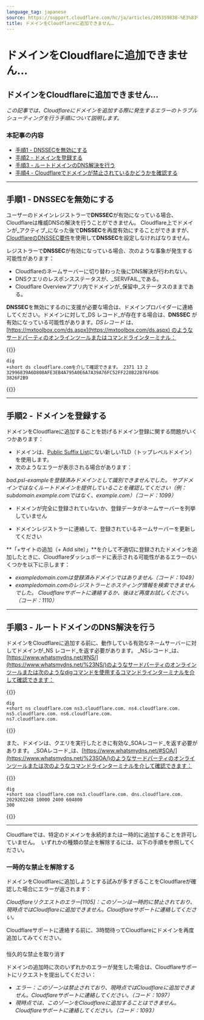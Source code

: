```yaml
---
language_tag: japanese
source: https://support.cloudflare.com/hc/ja/articles/205359838-%E3%83%89%E3%83%A1%E3%82%A4%E3%83%B3%E3%82%92Cloudflare%E3%81%AB%E8%BF%BD%E5%8A%A0%E3%81%A7%E3%81%8D%E3%81%BE%E3%81%9B%E3%82%93-
title: ドメインをCloudflareに追加できません…
---
```


# ドメインをCloudflareに追加できません…

## ドメインをCloudflareに追加できません…

_この記事では、Cloudflareにドメインを追加する際に発生するエラーのトラブルシューティングを行う手順について説明します。_

### 本記事の内容

-   [手順1 - DNSSECを無効にする](https://support.cloudflare.com/hc/ja/articles/205359838-%E3%83%89%E3%83%A1%E3%82%A4%E3%83%B3%E3%82%92Cloudflare%E3%81%AB%E8%BF%BD%E5%8A%A0%E3%81%A7%E3%81%8D%E3%81%BE%E3%81%9B%E3%82%93-#h_94453043811540417238269)
-   [手順2 - ドメインを登録する](https://support.cloudflare.com/hc/ja/articles/205359838-%E3%83%89%E3%83%A1%E3%82%A4%E3%83%B3%E3%82%92Cloudflare%E3%81%AB%E8%BF%BD%E5%8A%A0%E3%81%A7%E3%81%8D%E3%81%BE%E3%81%9B%E3%82%93-#h_25187255171540417266656)
-   [手順3 - ルートドメインのDNS解決を行う](https://support.cloudflare.com/hc/ja/articles/205359838-%E3%83%89%E3%83%A1%E3%82%A4%E3%83%B3%E3%82%92Cloudflare%E3%81%AB%E8%BF%BD%E5%8A%A0%E3%81%A7%E3%81%8D%E3%81%BE%E3%81%9B%E3%82%93-#h_703638145121540417281357)
-   [手順4 - Cloudflareでドメインが禁止されているかどうかを確認する](https://support.cloudflare.com/hc/ja/articles/205359838-%E3%83%89%E3%83%A1%E3%82%A4%E3%83%B3%E3%82%92Cloudflare%E3%81%AB%E8%BF%BD%E5%8A%A0%E3%81%A7%E3%81%8D%E3%81%BE%E3%81%9B%E3%82%93-#h_874829316161540417303369)

___

## 手順1 - DNSSECを無効にする

ユーザーのドメインレジストラーで**DNSSEC**が有効になっている場合、Cloudflareは権威DNSの解決を行うことができません。 Cloudflare上でドメインが_アクティブ_になった後で**DNSSEC**を再度有効にすることができますが、 [Cloudflareの](https://support.cloudflare.com/hc/en-us/articles/360006660072-Understanding-and-Configuring-DNSSEC-in-Cloudflare-DNS)[DNSSEC](https://support.cloudflare.com/hc/en-us/articles/360006660072-Understanding-and-Configuring-DNSSEC-in-Cloudflare-DNS)[要件](https://support.cloudflare.com/hc/en-us/articles/360006660072-Understanding-and-Configuring-DNSSEC-in-Cloudflare-DNS)を使用して**DNSSEC**を設定しなければなりません。

レジストラーで**DNSSEC**が有効になっている場合、次のような事象が発生する可能性があります：

-   Cloudflareのネームサーバーに切り替わった後にDNS解決が行われない。
-   DNSクエリのレスポンスステータスが、_SERVFAIL_である。
-   Cloudflare Overviewアプリ内でドメインが_保留中_ステータスのままである。

**DNSSEC**を無効にするのに支援が必要な場合は、ドメインプロバイダーに連絡してください。ドメインに対して_DS レコード_が存在する場合は、**DNSSEC** が有効になっている可能性があります。_DSレコード_ は、[https://mxtoolbox.com/ds.aspx](https://mxtoolbox.com/ds.aspx) のようなサードパーティのオンラインツールまたはコマンドラインターミナル：


{{<raw>}}<pre class="CodeBlock CodeBlock-with-rows CodeBlock-scrolls-horizontally CodeBlock-is-light-in-light-theme CodeBlock--language-txt" language="txt"><code><span class="CodeBlock--rows"><span class="CodeBlock--rows-content"><span class="CodeBlock--row"><span class="CodeBlock--row-indicator"></span><div class="CodeBlock--row-content"><span class="CodeBlock--token-plain">dig +short ds cloudflare.comを介して確認できます。 2371 13 2 32996839A6D808AFE3EB4A795A0E6A7A39A76FC52FF228B22B76F6D6 3826F2B9</span></div></span></span></span></code></pre>{{</raw>}}

___

## 手順2 - ドメインを登録する

ドメインをCloudflareに追加することを妨げるドメイン登録に関する問題がいくつかあります：

-   ドメインは、[Public Suffix List](https://publicsuffix.org/list/)にない新しいTLD（トップレベルドメイン）を使用します。
-   次のようなエラーが表示される場合があります：

_bad.psl-exampleを登録済みドメインとして識別できませんでした。 サブドメインではなくルートドメインを提供していることを確認してください（例：subdomain.example.comではなく、example.com）（コード：1099）_

-   ドメインが完全に登録されていないか、登録データがネームサーバーを列挙していません

-   ドメインレジストラーに連絡して、登録されているネームサーバーを更新してください

**「+サイトの追加（+ Add site）」**を介して不適切に登録されたドメインを追加したときに、Cloudflareダッシュボードに表示される可能性があるエラーのいくつかを以下に示します：

-   _exampledomain.comは登録済みドメインではありません（コード：1049）_
-   _exampledomain.comのレジストラーとホスティング情報を検索できませんでした。 Cloudflareサポートに連絡するか、後ほど再度お試しください。 （コード：1110）_

___

## 手順3 - ルートドメインのDNS解決を行う

ドメインをCloudflareに追加する前に、動作している有効なネームサーバーに対してドメインが_NS レコード_を返す必要があります。 _NSレコード_は、[https://www.whatsmydns.net/#NS/](https://www.whatsmydns.net/%23NS/)のようなサードパーティのオンラインツールまたは次のようなdigコマンドを使用するコマンドラインターミナルを介して確認できます：


{{<raw>}}<pre class="CodeBlock CodeBlock-with-rows CodeBlock-scrolls-horizontally CodeBlock-is-light-in-light-theme CodeBlock--language-txt" language="txt"><code><span class="CodeBlock--rows"><span class="CodeBlock--rows-content"><span class="CodeBlock--row"><span class="CodeBlock--row-indicator"></span><div class="CodeBlock--row-content"><span class="CodeBlock--token-plain">dig +short ns cloudflare.com ns3.cloudflare.com. ns4.cloudflare.com. ns5.cloudflare.com. ns6.cloudflare.com. ns7.cloudflare.com.</span></div></span></span></span></code></pre>{{</raw>}}

また、ドメインは、クエリを実行したときに有効な_SOAレコード_を返す必要があります。 _SOAレコード_は、[https://www.whatsmydns.net/#SOA/](https://www.whatsmydns.net/%23SOA/)のようなサードパーティのオンラインツールまたは次のようなコマンドラインターミナルを介して確認できます：


{{<raw>}}<pre class="CodeBlock CodeBlock-with-rows CodeBlock-scrolls-horizontally CodeBlock-is-light-in-light-theme CodeBlock--language-txt" language="txt"><code><span class="CodeBlock--rows"><span class="CodeBlock--rows-content"><span class="CodeBlock--row"><span class="CodeBlock--row-indicator"></span><div class="CodeBlock--row-content"><span class="CodeBlock--token-plain">dig +short soa cloudflare.com ns3.cloudflare.com. dns.cloudflare.com. 2029202248 10000 2400 604800 300</span></div></span></span></span></code></pre>{{</raw>}}

___

Cloudflareでは、特定のドメインを永続的または一時的に追加することを許可していません。  いずれかの種類の禁止を解除するには、以下の手順を参照してください。

### 一時的な禁止を解除する

ドメインをCloudflareに追加しようとする試みが多すぎることをCloudflareが確認した場合にエラーが返されます：

_Cloudflareリクエストのエラー\[1105\]：このゾーンは一時的に禁止されており、現時点ではCloudflareに追加できません。Cloudflareサポートに連絡してください。_

Cloudflareサポートに連絡する前に、3時間待ってCloudflareにドメインを再度追加してみてください。

###   
恒久的な禁止を取り消す

ドメインの追加時に次のいずれかのエラーが発生した場合は、Cloudflareサポートにリクエストを提出してください：

-   _エラー：このゾーンは禁止されており、現時点ではCloudflareに追加できません。Cloudflareサポートに連絡してください。（コード：1097）_
-   _現時点では、このゾーンをCloudflareに追加することはできません。Cloudflareサポートに連絡してください。（コード：1093）_
